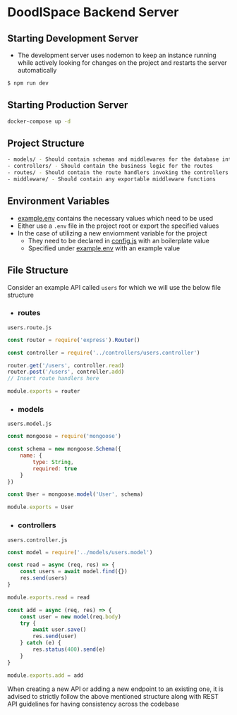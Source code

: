 # DoodlSpace Backend Server

## Starting Development Server

* The development server uses nodemon to keep an instance running while actively looking for changes on the project and restarts the server automatically
```bash
$ npm run dev
```

## Starting Production Server

```bash
docker-compose up -d
```

## Project Structure

```bash
- models/ - Should contain schemas and middlewares for the database interaction
- controllers/ - Should contain the business logic for the routes
- routes/ - Should contain the route handlers invoking the controllers
- middleware/ - Should contain any exportable middleware functions
```

## Environment Variables

* [example.env](example.env) contains the necessary values which need to be used
* Either use a `.env` file in the project root or export the specified values
* In the case of utilizing a new enviornment variable for the project
    * They need to be declared in [config.js](config/config.js) with an boilerplate value
    * Specified under [example.env](example.env) with an example value

## File Structure
Consider an example API called `users` for which we will use the below file structure

* ### routes
`users.route.js`
```javascript
const router = require('express').Router()

const controller = require('../controllers/users.controller')

router.get('/users', controller.read)
router.post('/users', controller.add)
// Insert route handlers here

module.exports = router
```

* ### models
`users.model.js`
```javascript
const mongoose = require('mongoose')

const schema = new mongoose.Schema({
    name: {
        type: String,
        required: true
    }
})

const User = mongoose.model('User', schema)

module.exports = User
```

* ### controllers
`users.controller.js`
```javascript
const model = require('../models/users.model')

const read = async (req, res) => {
    const users = await model.find({})
    res.send(users)
}

module.exports.read = read

const add = async (req, res) => {
    const user = new model(req.body)
    try {
        await user.save()
        res.send(user)
    } catch (e) {
        res.status(400).send(e)
    }
}

module.exports.add = add
```

When creating a new API or adding a new endpoint to an existing one, it is advised to strictly follow the above mentioned structure along with REST API guidelines for having consistency across the codebase